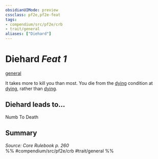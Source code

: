 ```yaml
---
obsidianUIMode: preview
cssclass: pf2e,pf2e-feat
tags:
- compendium/src/pf2e/crb
- trait/general
aliases: ["Diehard"]
---
```

# Diehard  *Feat 1*  
[general](/rules/traits/general.md)  


It takes more to kill you than most. You die from the [dying](/rules/conditions.md#Dying) condition at [dying](/rules/conditions.md#Dying), rather than [dying](/rules/conditions.md#Dying).

## Diehard leads to...

Numb To Death

## Summary

*Source: Core Rulebook p. 260*  
%% #compendium/src/pf2e/crb #trait/general %%